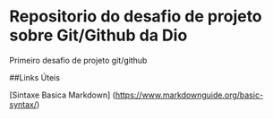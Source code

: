 # Repositorio do desafio de projeto sobre Git/Github da Dio
Primeiro desafio de projeto git/github


##Links Úteis

[Sintaxe Basica Markdown] (https://www.markdownguide.org/basic-syntax/)
